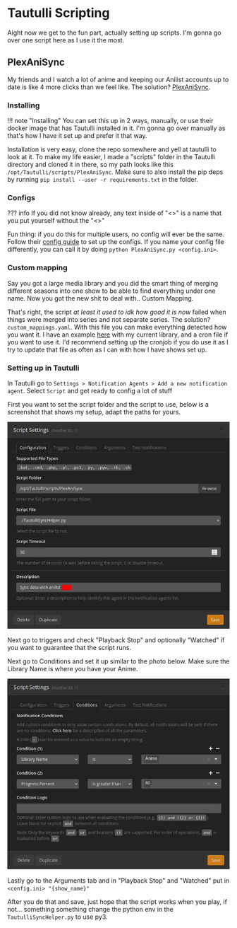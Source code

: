 # Tautulli Scripting

Aight now we get to the fun part, actually setting up scripts. I'm gonna go over one script here as I use it the most.

## PlexAniSync

My friends and I watch a lot of anime and keeping our Anilist accounts up to date is like 4 more clicks than we feel like. The solution? [PlexAniSync](https://github.com/RickDB/PlexAniSync).

### Installing

!!! note "Installing"
    You can set this up in 2 ways, manually, or use their docker image that has Tautulli installed in it. I'm gonna go over manually as that's how I have it set up and prefer it that way.

Installation is very easy, clone the repo somewhere and yell at tautulli to look at it. To make my life easier, I made a "scripts" folder in the Tautulli directory and cloned it in there, so my path looks like this `/opt/Tautulli/scripts/PlexAniSync`. Make sure to also install the pip deps by running `pip install --user -r requirements.txt` in the folder.

### Configs

??? info
    If you did not know already, any text inside of "<>" is a name that you put yourself without the "<>"

Fun thing: if you do this for multiple users, no config will ever be the same. Follow their [config guide](https://github.com/RickDB/PlexAniSync#step-3---configuration) to set up the configs. If you name your config file differently, you can call it by doing `python PlexAniSync.py <config.ini>`.

### Custom mapping

Say you got a large media library and you did the smart thing of merging different seasons into one show to be able to find everything under one name. Now you got the new shit to deal with.. Custom Mapping.

That's right, the script *at least it used to idk how good it is now* failed when things were merged into series and not separate series. The solution? `custom_mappings.yaml`. With this file you can make everything detected how you want it. I have an example [here](https://github.com/46620/custom-mappings) with my current library, and a cron file if you want to use it. I'd recommend setting up the cronjob if you do use it as I try to update that file as often as I can with how I have shows set up.

### Setting up in Tautulli

In Tautulli go to `Settings > Notification Agents > Add a new notification agent`. Select `Script` and get ready to config a lot of stuff

First you want to set the script folder and the script to use, below is a screenshot that shows my setup, adapt the paths for yours.

![03_tautulli_pas_1](img/03_tautulli_pas_1.png)

Next go to triggers and check "Playback Stop" and optionally "Watched" if you want to guarantee that the script runs.

Next go to Conditions and set it up similar to the photo below. Make sure the Library Name is where you have your Anime.

![04_tautulli_pas_2](img/04_tautulli_pas_2.png)

Lastly go to the Arguments tab and in "Playback Stop" and "Watched" put in `<config.ini> "{show_name}"`

After you do that and save, just hope that the script works when you play, if not... something something change the python env in the `TautulliSyncHelper.py` to use py3.
